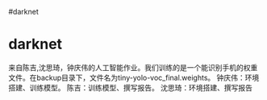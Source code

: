 #darknet
# darknet
来自陈吉,沈思琦，钟庆伟的人工智能作业。我们训练的是一个能识别手机的权重文件。在backup目录下，文件名为tiny-yolo-voc_final.weights。
钟庆伟：环境搭建、训练模型。  陈吉：训练模型、撰写报告。 沈思琦：环境搭建、撰写报告
